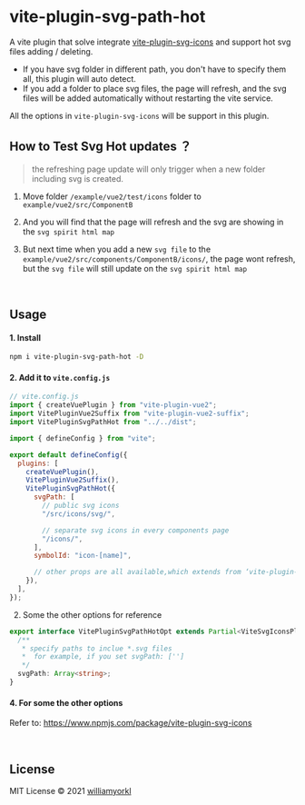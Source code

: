 # vite-plugin-svg-path-hot

A vite plugin that solve integrate [vite-plugin-svg-icons](https://www.npmjs.com/package/vite-plugin-svg-icons) and support hot svg files adding / deleting.

- If you have svg folder in different path, you don't have to specify them all, this plugin will auto detect.
- If you add a folder to place svg files, the page will refresh, and the svg files will be added automatically without restarting the vite service.

All the options in `vite-plugin-svg-icons` will be support in this plugin.

## How to Test Svg Hot updates ？

> the refreshing page update will only trigger when a new folder including svg is created.

1. Move folder `/example/vue2/test/icons` folder to `example/vue2/src/ComponentB`

2. And you will find that the page will refresh and the svg are showing in the `svg spirit html map`

3. But next time when you add a new `svg file` to the `example/vue2/src/components/ComponentB/icons/`, the page wont refresh, but the `svg file` will still update on the `svg spirit html map`

<br/>

## Usage

#### 1. Install

```bash
npm i vite-plugin-svg-path-hot -D
```

#### 2. Add it to `vite.config.js`

```js
// vite.config.js
import { createVuePlugin } from "vite-plugin-vue2";
import VitePluginVue2Suffix from "vite-plugin-vue2-suffix";
import VitePluginSvgPathHot from "../../dist";

import { defineConfig } from "vite";

export default defineConfig({
  plugins: [
    createVuePlugin(),
    VitePluginVue2Suffix(),
    VitePluginSvgPathHot({
      svgPath: [
        // public svg icons
        "/src/icons/svg/",

        // separate svg icons in every components page
        "/icons/",
      ],
      symbolId: "icon-[name]",

      // other props are all available,which extends from ‘vite-plugin-svg-icons’
    }),
  ],
});
```

2. Some the other options for reference

```ts
export interface VitePluginSvgPathHotOpt extends Partial<ViteSvgIconsPlugin> {
  /**
   * specify paths to inclue *.svg files
   *  for example, if you set svgPath: ['']
   */
  svgPath: Array<string>;
}
```

#### 4. For some the other options

Refer to: https://www.npmjs.com/package/vite-plugin-svg-icons

<br/>

## License

MIT License © 2021 [williamyorkl](https://github.com/williamyorkl)
